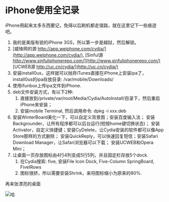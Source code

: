 # iPhone使用全记录

iPhone用起来太多东西要记，免得以后刷机都走错路，就在这里记下一些痕迹吧。
 
1. 我的是美版有锁的iPhone 3GS，所以第一步是越狱，然后解锁。
2. [威锋网的源 http://app.weiphone.com/cydia/](http://app.weiphone.com/cydia/), 
   [Sinful源 http://www.sinfuliphonerepo.com/](http://www.sinfuliphonerepo.com/)
   [UCWEB源 http://uc.cn/cydia/](http://uc.cn/cydia/)
3. 安装install0us，这样就可以抛弃iTunes直接在iPhone上安装ipa了，
    install0us的ipa存放目录: /var/mobile/Downloads/
4. 使用ifunbox上传ipa文件到iPhone.
5. deb文件安装方式，有以下2种: 
    1) 直接放到/private/var/root/Media/Cydia/AutoInstall/目录下，然后重启iPhone来安装；
    2) 安装mobile Terminal, 然后调用命令: dpkg -i xxx.deb
6. 安装WinterBoard美化一下，可以自定义背景图；安装百度输入法；
    安装Backgrounder，让所有程序都可以后台运行(短按home键切换状态)；
    安装Activator，自定义快捷键；安装CyDelete，让Cydia安装的软件都可以像App Store那样的方式删除；
    安装QuickReply，可以快速回复短信；安装Safari Download Manager，让Safari浏览器可以下载；
    安装UCWEB和Opera Mini；
7. 让桌面一页存放图标由4行4列变成5行5列，并且固定栏存放5个dock.
    1) 在Cydia搜索: five, 安装File Icon Dock, Five-Column SpringBoard, FivelRows
    2) 图标很挤，所以需要安装Shrink，来将图标缩小为原来的80%.
    
再来张漂亮的桌面

![哈](http://pic002.cnblogs.com/img/fengmk2/201006/2010062400522229.jpg)
